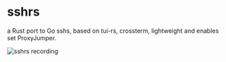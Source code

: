 # sshrs
a Rust port to Go sshs, based on tui-rs, crossterm, lightweight and enables set ProxyJumper.

![sshrs recording](https://raw.githubusercontent.com/mlyixi/sshrs/blob/main/screenshot.gif?raw=true)

